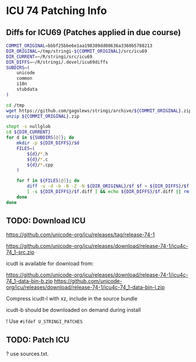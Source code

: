 # ICU 74 Patching Info

## Diffs for ICU69 (Patches applied in due course)

```bash
COMMIT_ORIGINAL=bbbf25bbe6e1aa198389dd08636a3360b5788213
DIR_ORIGINAL=/tmp/stringi-${COMMIT_ORIGINAL}/src/icu69
DIR_CURRENT=~/R/stringi/src/icu69
DIR_DIFFS=~/R/stringi/.devel/icu69diffs
SUBDIRS=(
    unicode
    common
    i18n
    stubdata
)
```

```bash
cd /tmp
wget https://github.com/gagolews/stringi/archive/${COMMIT_ORIGINAL}.zip
unzip ${COMMIT_ORIGINAL}.zip
```

```bash
shopt -s nullglob
cd ${DIR_CURRENT}
for d in ${SUBDIRS[@]}; do
    mkdir -p ${DIR_DIFFS}/$d
    FILES=(
        ${d}/*.h
        ${d}/*.c
        ${d}/*.cpp
    )

    for f in ${FILES[@]}; do
        diff -u -d -b -B -Z -N ${DIR_ORIGINAL}/$f $f > ${DIR_DIFFS}/$f.diff
        [ -s ${DIR_DIFFS}/$f.diff ] && echo ${DIR_DIFFS}/$f.diff || rm -f ${DIR_DIFFS}/$f.diff
    done
done
```


## TODO: Download ICU

https://github.com/unicode-org/icu/releases/tag/release-74-1

https://github.com/unicode-org/icu/releases/download/release-74-1/icu4c-74_1-src.zip

icudt is available for download from:

https://github.com/unicode-org/icu/releases/download/release-74-1/icu4c-74_1-data-bin-b.zip
https://github.com/unicode-org/icu/releases/download/release-74-1/icu4c-74_1-data-bin-l.zip

Compress icudt-l with xz, include in the source bundle

icudt-b should be downloaded on demand during install


! Use `#ifdef U_STRINGI_PATCHES`


## TODO: Patch ICU


? use sources.txt.
